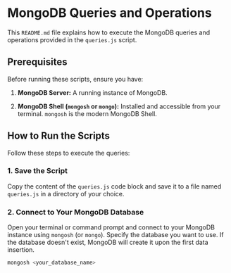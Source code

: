 # MongoDB Queries and Operations

This `README.md` file explains how to execute the MongoDB queries and operations provided in the `queries.js` script.

## Prerequisites

Before running these scripts, ensure you have:

1.  **MongoDB Server:** A running instance of MongoDB.

2.  **MongoDB Shell (`mongosh` or `mongo`):** Installed and accessible from your terminal. `mongosh` is the modern MongoDB Shell.

## How to Run the Scripts

Follow these steps to execute the queries:

### 1. Save the Script

Copy the content of the `queries.js` code block and save it to a file named `queries.js` in a directory of your choice.

### 2. Connect to Your MongoDB Database

Open your terminal or command prompt and connect to your MongoDB instance using `mongosh` (or `mongo`). Specify the database you want to use. If the database doesn't exist, MongoDB will create it upon the first data insertion.

```bash
mongosh <your_database_name>
